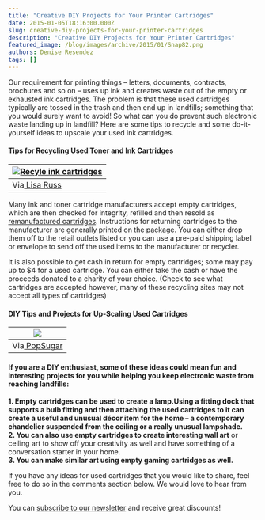 ```yaml
---
title: "Creative DIY Projects for Your Printer Cartridges"
date: 2015-01-05T18:16:00.000Z
slug: creative-diy-projects-for-your-printer-cartridges
description: "Creative DIY Projects for Your Printer Cartridges"
featured_image: /blog/images/archive/2015/01/Snap82.png
authors: Denise Resendez
tags: []
---
```


Our requirement for printing things – letters, documents, contracts, brochures and so on – uses up ink and creates waste out of the empty or exhausted ink cartridges. The problem is that these used cartridges typically are tossed in the trash and then end up in landfills; something that you would surely want to avoid! So what can you do prevent such electronic waste landing up in landfill? Here are some tips to recycle and some do-it-yourself ideas to upscale your used ink cartridges.

#### Tips for Recycling Used Toner and Ink Cartridges

| [![Recyle ink cartridges ](/blog/images/archive/2015/01/Snap82.png "Recyle Your Ink Cartridges for Money & the Earth")](/blog/images/archive/2015/01/Snap82.png) |
| ---------------------------------------------------------------------------------------------------------------------------------------------------------------- |
| Via[ Lisa Russ ](http://lisarussofineart.com/dont-recycle-inks-youre-tossing-away/)                                                                              |

Many ink and toner cartridge manufacturers accept empty cartridges, which are then checked for integrity, refilled and then resold as [remanufactured cartridges](https://www.tomatoink.com/environmentally-friendly-green-ink-and-toner-cartridges). Instructions for returning cartridges to the manufacturer are generally printed on the package. You can either drop them off to the retail outlets listed or you can use a pre-paid shipping label or envelope to send off the used items to the manufacturer or recycler.

It is also possible to get cash in return for empty cartridges; some may pay up to $4 for a used cartridge. You can either take the cash or have the proceeds donated to a charity of your choice. (Check to see what cartridges are accepted however, many of these recycling sites may not accept all types of cartridges)

#### DIY Tips and Projects for Up-Scaling Used Cartridges

| [![](/blog/images/archive/2015/01/il_fullxfull.93729429.jpg)](/blog/images/archive/2015/01/il%5Ffullxfull.93729429.jpg) |
| ----------------------------------------------------------------------------------------------------------------------- |
| Via[ PopSugar](http://www.popsugar.com/tech/Ink-Cartridge-Hanging-Lamps-7197483)                                        |

#### If you are a DIY enthusiast, some of these ideas could mean fun and interesting projects for you while helping you keep electronic waste from reaching landfills: 

**1\. Empty cartridges can be used to create a lamp.**Using a fitting dock that supports a bulb fitting and then attaching the used cartridges to it can create a useful and unusual décor item for the home – a contemporary chandelier suspended from the ceiling or a really unusual lampshade.  
**2\.** Y**ou can also use empty cartridges to create interesting wall art** or ceiling art to show off your creativity as well and have something of a conversation starter in your home.  
**3\. You can make similar art using empty gaming cartridges as well.** 

If you have any ideas for used cartridges that you would like to share, feel free to do so in the comments section below. We would love to hear from you.

You can [subscribe to our newsletter](https://www.tomatoink.com/welcome/subscribe) and receive great discounts!
